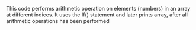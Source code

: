 This code performs arithmetic operation on elements (numbers) in an array at different indices. It uses the If() statement and later prints array, after all arithmetic operations has been performed